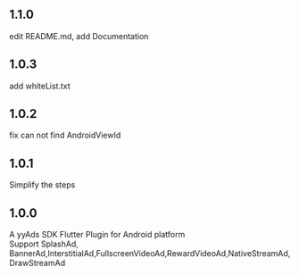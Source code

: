 ## 1.1.0
edit README.md, add Documentation

## 1.0.3
add whiteList.txt 

## 1.0.2  
fix can not find AndroidViewId

## 1.0.1  
Simplify the steps

## 1.0.0
A yyAds SDK Flutter Plugin for Android platform  
Support SplashAd, BannerAd,InterstitialAd,FullscreenVideoAd,RewardVideoAd,NativeStreamAd,DrawStreamAd
